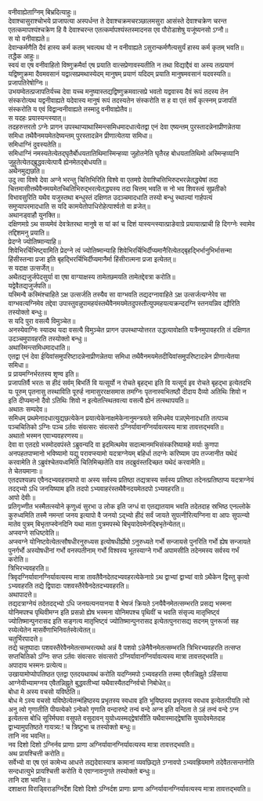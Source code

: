 
वनीवाह्येताग्निम् बिभ्रदित्याहुः॥  
देवाश्चासुराश्चोभये प्राजापत्या अस्पर्धन्त ते देवाश्चक्रमचरञ्छालमसुरा आसंस्ते देवाश्चक्रेण चरन्त एतत्कमापश्यंश्चक्रेण हि वै देवाश्चरन्त एतत्कर्मापश्यंस्तस्मादनस एव पौरोडाशेषु यजूंष्यनसो ऽग्नौ॥  
स यो वनीवाह्यते॥  
देवान्कर्मणैति दैवं हास्य कर्म कतम् भवत्यथ यो न वनीवाह्यते ऽसुरान्कर्मणैत्यसुर्यं हास्य कर्म कृतम् भवति॥  
तद्धैक आहुः॥  
स्वयं वा एष वनीवाहितो विष्णुक्रमैर्वा एष प्रयाति वात्सप्रेणावस्यतीति न तथा विद्याद्दैवं वा अस्य तत्प्रयाणं यद्विष्णुक्रमा दैवमवसानं यद्वात्सप्रमथास्येदम् मानुषम् प्रयाणं यदिदम् प्रयाति मानुषमवसानं यदवस्यति॥  
प्रजापतिरेषोग्निः॥  
उभयम्वेतत्प्रजापतिर्यच्च देवा यच्च मनुष्यास्तद्यद्विष्णुक्रमवात्सप्रे भवतो यद्ववास्य दैवं रूपं तदस्य तेन संस्करोत्यथ यद्वनीवाह्यते यदेवास्य मानुषं रूपं तदस्यतेन संस्करोति स ह वा एतं सर्वं कृत्स्नम् प्रजापतिं संस्करोति य एवं विद्वान्वनीवाह्यते तस्मादु वनीवाह्येतैव॥  
स यदहः प्रयास्यन्त्स्यात्॥  
तदहरुत्तरतो ऽग्नेः प्रागन उपस्थाप्याथास्मिन्त्समिधमादधात्येतद्वा एनं देवा एष्यन्तम् पुरस्तादन्नेनाप्रीणन्नेतया समिधा तथैवैनमयमेतदेष्यन्तम् पुरस्तादन्नेन प्रीणात्येतया समिधा॥  
समिधाग्निं दुवस्यतेति॥  
समिधाग्निं नमस्यतेत्येतद्घृतैर्बोधयतातिथिमास्मिन्हव्या जुहोतनेति घृतैरह बोधयतातिथिमो अस्मिन्हव्यानि जुहुतेत्येतद्ब्रुद्धवत्येत्पायै ह्येनमेतद्बोधयति॥  
अथैनमुद्यछति॥  
उदु त्वा विश्वे देवा अग्ने भरन्तु चित्तिभिरिति विश्वे वा एतमग्रे देवाश्चित्तिभिरुदभरन्नेतद्ध्येषां तदा चित्तमासीत्तथैवैनमयमेतच्चितिभिरुद्भरत्येतद्ध्यस्य तदा चित्तम् भवति स नो भव शिवस्त्वं सुप्रतीको विभावसुरिति यथैव यजुस्तथा बन्धुस्तं दक्षिणत उदञ्चमादधाति तस्यो बन्धु स्थाल्यां गार्हपत्यं समुप्यापरमादधाति स यदि कामयेतोपाधिरोहेत्पार्श्वतो वा व्रजेत्॥  
अथानड्वाहौ युनक्ति॥  
दक्षिणमग्रे ऽथ सव्यमेवं देवत्रेतरथा मानुषे स यां कां च दिशं यास्यन्त्स्यात्प्राङेवाग्रे प्रयायात्प्राची हि दिगग्नेः स्वामेव तद्दिशमनु प्रयाति॥  
प्रेदग्ने ज्योतिष्मान्याहि॥  
शिवेभिरर्चिभिष्ट्वामिति प्रेदग्ने त्वं ज्योतिष्मान्याहि शिवेभिरर्चिभिर्दीप्यमानैरित्येतद्बृहद्भिर्भानुभिर्भासन्मा हिंसीस्तन्वा प्रजा इति बृहद्भिरर्चिभिर्दीप्यमानैर्मा हिंसीरात्मना प्रजा इत्येतत्॥  
स यदाक्ष उत्सर्जेत्॥  
अथैतद्यजुर्जपेदसुर्या वा एषा वाग्याक्षस्य तामेतछमयति तामेतद्देवत्रा करोति॥  
यद्वेवैतद्यजुर्जपति॥  
यस्मिन्वै कस्मिंश्चाहिते ऽक्ष उत्सर्जति तस्यैव सा वाग्भवति तद्यदग्नावाहिते ऽक्ष उत्सर्जत्यग्नेरेव सा वाग्भवत्यग्निमेव तद्देवा उपास्तुवन्नुपामहयंस्तथैवैनमयमेतदुपस्तौत्युपमहयत्यक्रन्ददग्नि स्तनयन्निव द्यौरिति तस्योक्तो बन्धुः॥  
स यदि पुरा वसत्यै विमुञ्चेत॥  
अनस्येवाग्निः स्यादथ यदा वसत्यै विमुञ्चेत प्रागन उपस्थाप्योत्तरत उद्धत्यावोक्षति यत्रैनमुपावहरति तं दक्षिणत उदञ्चमुपावहरति तस्योक्तो बन्धुः॥  
अथास्मिन्त्समिधमादधाति॥  
एतद्वा एनं देवा ईयिवांसमुपरिष्टादन्नेनाप्रीणन्नेतया समिधा तथैवैनमयमेतदीयिवांसमुपरिष्टादन्नेन प्रीणात्येतया समिधा॥  
प्र प्रायमग्निर्भरतस्य शृण्व इति॥  
प्रजापतिर्वै भरतः स हीदं सर्वम् बिभर्ति वि यत्सूर्यो न रोचते बृहद्भा इति वि यत्सूर्य इव रोचते बृहद्भा इत्येतदभि यः पूरुम् पृतनासु तस्थाविति पूरुर्ह नामासुररक्षसमास तमग्निः पृतनास्वभितष्ठौ दीदाय दैव्यो अतिथिः शिवो न इति दीप्यमानो दैवो ऽतिथिः शिवो न इत्येतत्स्थितवत्या वसत्यै ह्येनं तत्स्थापयति॥  
अथातः सम्पदेव॥  
समिधम् प्रथमेनादधात्युद्यछत्येकेन प्रयात्येकेनाक्षमेकेनानुमन्त्रयते समिधमेव पञएमेनादधाति तत्पञ्च पञ्चचितिको ऽग्निः पञ्च ऽर्तवः संवत्सरः संवत्सरो ऽग्निर्यावानग्निर्यावत्यस्य मात्रा तावत्तद्भवति॥  
अथातो भस्मन एवाभ्यवहरणस्य॥  
देवा वा एतदग्रे भस्मोदवपंस्ते ऽब्रुवन्यदि वा इदमित्थमेव सदात्मानमभिसंस्करिष्यामहे मर्याः कुणपा अनपहतपाप्मानो भविष्यामो यद्यु परावप्स्यामो यदत्राग्नेयम् बहिर्धा तदग्नेः करिष्याम उप तज्जानीत यथेदं करवामेति ते ऽब्रुवंश्चेतयध्वमिति चितिमिच्छतेति वाव तदब्रुवंस्तदिच्छत यथेदं करवामेति॥  
ते चेतयमानाः॥  
एतदपश्यन्नप एवैनदभ्यवहरामापो वा अस्य सर्वस्य प्रतिष्ठा तद्यत्रास्य सर्वस्य प्रतिष्ठा तदेनत्प्रतिष्ठाप्य यदत्राग्नेयं तदद्भ्यो ऽधि जनयिष्याम इति तदपो ऽभ्यवाहरंस्तथैवैनदयमेतदपो ऽभ्यवहरति॥  
आपो देवीः॥  
प्रतिगृभ्णीत भस्मैतत्स्योने कृणुध्वं सुरभा उ लोक इति जग्धं वा एतद्यातयाम भवति तदेतदाह स्रभिष्ठ एनल्लोके कुरुध्वमिति तस्मै नमन्तां जनय इत्यापो वै जनयो ऽद्भ्यो हीदं सर्वं जायते सुपत्नीरित्यग्निना वा आपः सुपत्न्यो मातेव पुत्रम् बिभृताप्स्वेनदिनि यथा माता पुत्रमपस्थे बिभृयादेवमेनद्बिभृतेन्येतत्॥  
अप्स्वग्ने सधिष्टवेति॥  
अप्स्वग्ने योनिष्टवेत्येतत्सौषधीरनुरुध्यस इत्योषधीर्ह्येषो ऽनुरुध्यते गर्भो सन्जायसे पुनरिति गर्भो ह्येष सन्जायते पुनर्गर्भो अस्योषधीनां गर्भो वनस्पतीनाम् गर्भो विश्वस्य भूतस्याग्ने गर्भो अपामसीति तदेनमस्य सर्वस्य गर्भं करोति॥  
त्रिभिरभ्यवहरति॥  
त्रिवृदग्निर्यावानग्निर्यावत्यस्य मात्रा तावतैवैनदेतदभ्यवहरत्येकेनाग्रे ऽथ द्वाभ्यां द्वाभ्यां वाग्रे ऽथैकेन द्विस्तु कृत्वो ऽभ्यवहरति तद्ये द्विपादाः पशवस्तैरेवैनदेतदभ्यवहरति॥  
अथापादत्ते॥  
तद्यदत्राग्नेयं तदेतदद्भ्यो ऽधि जनयत्यनयानया वै भेषजं क्रियते ऽनयैवैनमेतत्सम्भरति प्रसद्य भस्मना योनिमपश्च पृथिवीमग्न इति प्रसन्नो ह्येष भस्मना योनिमपश्च पृथिवीं च भवति संसृज्य मातृभिष्ट्वं ज्योतिष्मान्पुनरासद इति सङ्गत्य मातृभिष्ट्वं ज्योतिष्मान्पुनरासद इत्येतत्पुनरासद्य सदनम् पुनरूर्जा सह रय्येत्येतेन मासर्वेणाभिनिवर्तस्वेत्येतत्॥  
चतुर्भिरपादत्ते॥  
तद्ये चतुष्पादाः पशवस्तैरेवैनमेतत्सम्भरत्यथो अन्नं वै पशवो ऽन्नेनैवैनमेतत्सम्भरति त्रिभिरभ्यवहरति तत्सप्त सप्तचितिको ऽग्निः सप्त ऽर्तवः संवत्सरः संवत्सरो ऽग्निर्यावानग्निर्यावत्यस्य मात्रा तावत्तद्भवति॥  
अपादाय भस्मनः प्रत्येत्य॥  
उखायामोप्योपतिष्ठत एतद्वा एतदयथायथं करोति यदग्निमपो ऽभ्यवहरति तस्मा एवैतन्निह्नुते ऽहिंसाया आग्नेयीभ्यामग्नय एवैतन्निह्नुते बुद्धवतीभ्यां यथैवास्यैतदग्निर्वचो निबोधेत्॥  
बोधा मे अस्य वचसो यविष्ठेति॥  
बोध मे ऽस्य वचसो यविष्ठेत्येतन्मंहिष्ठस्य प्रभृतस्य स्वधाव इति भूयिष्ठस्य प्रभृतस्य स्वधाव इत्येतत्पीयति त्वो अनु त्वो गृणातीति पीयत्येको ऽन्वेको गृणाति वन्दारुष्टे तन्वं वन्दे अग्न इति वन्दिता ते ऽहं तन्वं वन्दे ऽग्न इत्येतत्स बोधि सूरिर्मघवा वसुपते वसुदावन् युयोध्यस्मद्द्वेषांसीति यथैवास्माद्द्वेषांसि युयादेवमेतदाह द्वाभ्यामुपतिष्ठते गायत्र्य:! च त्रिष्टुभा च तस्योक्तो बन्धुः॥  
तानि नव भवन्ति॥  
नव दिशो दिशो ऽग्निर्नव प्राणाः प्राणा अग्निर्यावानग्निर्यावत्यस्य मात्रा तावत्तद्भवति॥  
अथ प्रायश्चित्ती करोति॥  
सर्वेभ्यो वा एष एतं कामेभ्य आधत्ते तद्यदेवास्यात्र कामानां व्यवछिद्यते ऽग्नावपो ऽभ्यवह्रियमाणे तदेवैतत्सन्तनोति सन्दधात्युभे प्रायश्चित्ती करोति ये एवाग्नावनुगते तस्योक्तो बन्धुः॥  
तानि दश भवन्ति॥  
दशाक्षरा विराड्विराडग्निर्देश दिशो दिशो ऽग्निर्दश प्राणाः प्राणा अग्निर्यावानग्निर्यावत्यस्य मात्रा तावत्तद्भवति॥  
